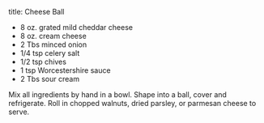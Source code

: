 title: Cheese Ball

* 8 oz. grated mild cheddar cheese
* 8 oz. cream cheese
* 2 Tbs minced onion
* 1/4 tsp celery salt
* 1/2 tsp chives
* 1 tsp Worcestershire sauce
* 2 Tbs sour cream

Mix all ingredients by hand in a bowl.  Shape into a ball, cover and refrigerate.  Roll in chopped walnuts, dried parsley, or parmesan cheese to serve.
